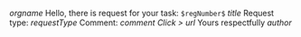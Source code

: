 $orgname$ 
Hello, there is request for your task: 
`$regNumber$` $title$
Request type: $requestType$ 
Comment: $comment$
_Click >_ $url$
Yours respectfully *$author$*
